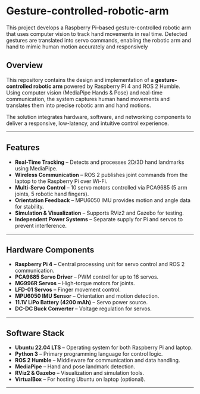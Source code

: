 # Gesture-controlled-robotic-arm
This project develops a Raspberry Pi–based gesture-controlled robotic arm that uses computer vision to track hand movements in real time. Detected gestures are translated into servo commands, enabling the robotic arm and hand to mimic human motion accurately and responsively


## Overview
This repository contains the design and implementation of a **gesture-controlled robotic arm** powered by Raspberry Pi 4 and ROS 2 Humble.  
Using computer vision (MediaPipe Hands & Pose) and real-time communication, the system captures human hand movements and translates them into precise robotic arm and hand motions.

The solution integrates hardware, software, and networking components to deliver a responsive, low-latency, and intuitive control experience.

---

## Features
- **Real-Time Tracking** – Detects and processes 2D/3D hand landmarks using MediaPipe.
- **Wireless Communication** – ROS 2 publishes joint commands from the laptop to the Raspberry Pi over Wi-Fi.
- **Multi-Servo Control** – 10 servo motors controlled via PCA9685 (5 arm joints, 5 robotic hand fingers).
- **Orientation Feedback** – MPU6050 IMU provides motion and angle data for stability.
- **Simulation & Visualization** – Supports RViz2 and Gazebo for testing.
- **Independent Power Systems** – Separate supply for Pi and servos to prevent interference.

---

## Hardware Components
- **Raspberry Pi 4** – Central processing unit for servo control and ROS 2 communication.
- **PCA9685 Servo Driver** – PWM control for up to 16 servos.
- **MG996R Servos** – High-torque motors for joints.
- **LFD-01 Servos** – Finger movement control.
- **MPU6050 IMU Sensor** – Orientation and motion detection.
- **11.1V LiPo Battery (4200 mAh)** – Servo power source.
- **DC-DC Buck Converter** – Voltage regulation for servos.

---

## Software Stack
- **Ubuntu 22.04 LTS** – Operating system for both Raspberry Pi and laptop.
- **Python 3** – Primary programming language for control logic.
- **ROS 2 Humble** – Middleware for communication and data handling.
- **MediaPipe** – Hand and pose landmark detection.
- **RViz2 & Gazebo** – Visualization and simulation tools.
- **VirtualBox** – For hosting Ubuntu on laptop (optional).

---



